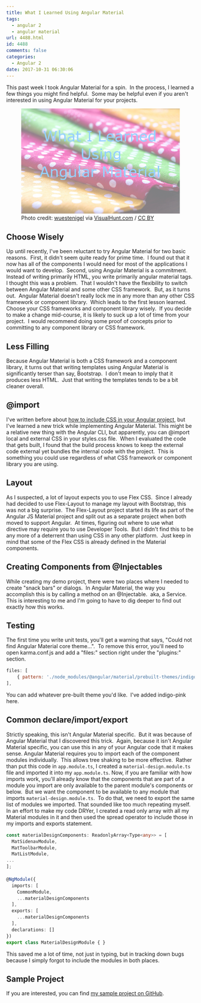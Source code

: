 ```yaml
---
title: What I Learned Using Angular Material
tags:
  - angular 2
  - angular material
url: 4488.html
id: 4488
comments: false
categories:
  - Angular 2
date: 2017-10-31 06:30:06
---
```


This past week I took Angular Material for a spin.  In the process, I learned a few things you might find helpful.  Some may be helpful even if you aren't interested in using Angular Material for your projects. <figure>![](/uploads/2017/10/2017-10-31.png "What I Learned Using Angular Material")<figcaption>Photo credit: [wuestenigel](//www.flickr.com/photos/30478819@N08/36098571263/) via [VisualHunt.com](//visualhunt.com/re/3c147a) / [ CC BY](//creativecommons.org/licenses/by/2.0/)</figcaption></figure>

<!-- more --> 

Choose Wisely
-------------

Up until recently, I've been reluctant to try Angular Material for two basic reasons.  First, it didn't seem quite ready for prime time.  I found out that it now has all of the components I would need for most of the applications I would want to develop.  Second, using Angular Material is a commitment.  Instead of writing primarily HTML, you write primarily angular material tags.  I thought this was a problem.  That I wouldn't have the flexibility to switch between Angular Material and some other CSS framework.  But, as it turns out.  Angular Material doesn't really lock me in any more than any other CSS framework or component library.  Which leads to the first lesson learned.  Choose your CSS frameworks and component library wisely.  If you decide to make a change mid-course, it is likely to suck up a lot of time from your project.  I would recommend doing some proof of concepts prior to committing to any component library or CSS framework.

Less Filling
------------

Because Angular Material is both a CSS framework and a component library, it turns out that writing templates using Angular Material is significantly terser than say, Bootstrap.  I don't mean to imply that it produces less HTML.  Just that writing the templates tends to be a bit cleaner overall.

@import
-------

I've written before about [how to include CSS in your Angular project](/adding-css-and-javascript-to-an-angular-2-cli-project/), but I've learned a new trick while implementing Angular Material. This might be a relative new thing with the Angular CLI, but apparently, you can @import local and external CSS in your styles.css file.  When I evaluated the code that gets built, I found that the build process knows to keep the external code external yet bundles the internal code with the project.  This is something you could use regardless of what CSS framework or component library you are using.

Layout
------

As I suspected, a lot of layout expects you to use Flex CSS.  Since I already had decided to use Flex-Layout to manage my layout with Bootstrap, this was not a big surprise.  The Flex-Layout project started its life as part of the Angular JS Material project and split out as a separate project when both moved to support Angular.  At times, figuring out where to use what directive may require you to use Developer Tools.  But I didn't find this to be any more of a deterrent than using CSS in any other platform.  Just keep in mind that some of the Flex CSS is already defined in the Material components.

Creating Components from @Injectables
-------------------------------------

While creating my demo project, there were two places where I needed to create "snack bars" or dialogs.  In Angular Material, the way you accomplish this is by calling a method on an @Injectable.  aka, a Service.  This is interesting to me and I'm going to have to dig deeper to find out exactly how this works.

Testing
-------

The first time you write unit tests, you'll get a warning that says, "Could not find Angular Material core theme...".  To remove this error, you'll need to open karma.conf.js and add a "files:" section right under the "plugins:" section.

``` javascript
files: [
    { pattern: './node_modules/@angular/material/prebuilt-themes/indigo-pink.css', included: true, watched: true }
],
```

You can add whatever pre-built theme you'd like.  I've added indigo-pink here.

Common declare/import/export
----------------------------

Strictly speaking, this isn't Angular Material specific.  But it was because of Angular Material that I discovered this trick.  Again, because it isn't Angular Material specific, you can use this in any of your Angular code that it makes sense. Angular Material requires you to import each of the component modules individually.  This allows tree shaking to be more effective.  Rather than put this code in `app.module.ts`, I created a `material-design.module.ts` file and imported it into my `app.module.ts`. Now, if you are familiar with how imports work, you'll already know that the components that are part of a module you import are only available to the parent module's components or below.  But we want the component to be available to any module that imports `material-design.module.ts`.  To do that, we need to export the same list of modules we imported. That sounded like too much repeating myself.  In an effort to make my code DRYer, I created a read only array with all my Material modules in it and then used the spread operator to include those in my imports and exports statement.

``` typescript
const materialDesignComponents: ReadonlyArray<Type<any>> = [
  MatSidenavModule,
  MatToolbarModule,
  MatListModule,
...
];

@NgModule({
  imports: [
    CommonModule,
    ...materialDesignComponents
  ],
  exports: [
    ...materialDesignComponents
  ],
  declarations: []
})
export class MaterialDesignModule { }
```

This saved me a lot of time, not just in typing, but in tracking down bugs because I simply forgot to include the modules in both places.

Sample Project
--------------

If you are interested, you can find [my sample project on GitHub](//github.com/DaveMBush/angular-material-demo).
